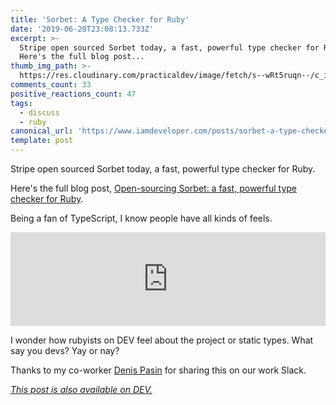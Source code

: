 ```yaml
---
title: 'Sorbet: A Type Checker for Ruby'
date: '2019-06-20T23:08:13.733Z'
excerpt: >-
  Stripe open sourced Sorbet today, a fast, powerful type checker for Ruby.  
  Here's the full blog post...
thumb_img_path: >-
  https://res.cloudinary.com/practicaldev/image/fetch/s--wRt5ruqn--/c_imagga_scale,f_auto,fl_progressive,h_420,q_auto,w_1000/https://thepracticaldev.s3.amazonaws.com/i/twa5j9w03r1m97ipt8hx.png
comments_count: 33
positive_reactions_count: 47
tags:
  - discuss
  - ruby
canonical_url: 'https://www.iamdeveloper.com/posts/sorbet-a-type-checker-for-ruby-3l07/'
template: post
---
```

Stripe open sourced Sorbet today, a fast, powerful type checker for Ruby. 

Here's the full blog post, [Open-sourcing Sorbet: a fast, powerful type checker for Ruby](https://sorbet.org/blog/2019/06/20/open-sourcing-sorbet).

Being a fan of TypeScript, I know people have all kinds of feels.


<iframe class="liquidTag" src="https://dev.to/embed/link?args=https%3A%2F%2Fdev.to%2Fnickytonline%2Fdev-to-with-a-typescript-or-flow-frontend-codebase-1n33" style="border: 0; width: 100%;"></iframe>


I wonder how rubyists on DEV feel about the project or static types. What say you devs? Yay or nay?

Thanks to my co-worker [Denis Pasin](https://mobile.twitter.com/zaratan) for sharing this on our work Slack.


*[This post is also available on DEV.](https://dev.to/nickytonline/sorbet-a-type-checker-for-ruby-3l07)*


<script>
const parent = document.getElementsByTagName('head')[0];
const script = document.createElement('script');
script.type = 'text/javascript';
script.src = 'https://cdnjs.cloudflare.com/ajax/libs/iframe-resizer/4.1.1/iframeResizer.min.js';
script.charset = 'utf-8';
script.onload = function() {
    window.iFrameResize({}, '.liquidTag');
};
parent.appendChild(script);
</script>    
